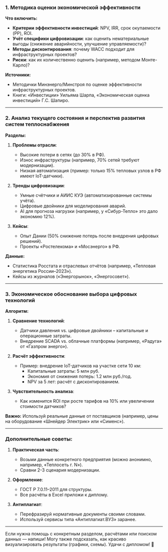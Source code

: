 ### **1. Методика оценки экономической эффективности**  
**Что включить:**  
- **Критерии эффективности инвестиций**: NPV, IRR, срок окупаемости (PP), ROI.  
- **Учёт специфики цифровизации**: как оценить нематериальные выгоды (снижение аварийности, улучшение управляемости)?  
- **Методы дисконтирования**: почему WACC подходит для инфраструктурных проектов?  
- **Риски**: как их количественно оценить (например, методом Монте-Карло)?  

**Источники:**  
- Методички Минэнерго/Минстроя по оценке эффективности инфраструктурных проектов.  
- Книги: «Инвестиции» Уильяма Шарпа, «Экономическая оценка инвестиций» Г.С. Шапиро.  

---

### **2. Анализ текущего состояния и перспектив развития систем теплоснабжения**  
**Разделы:**  
1. **Проблемы отрасли**:  
   - Высокие потери в сетях (до 30% в РФ).  
   - Износ инфраструктуры (например, 70% сетей требуют модернизации).  
   - Низкая автоматизация (пример: только 15% тепловых узлов в РФ имеют IoT-датчики).  

2. **Тренды цифровизации**:  
   - Умные счётчики и АИИС КУЭ (автоматизированные системы учёта).  
   - Цифровые двойники для моделирования аварий.  
   - AI для прогноза нагрузки (например, у «Сибур-Тепло» это дало экономию 12%).  

3. **Кейсы**:  
   - Опыт Дании (50% снижение потерь после внедрения цифровых решений).  
   - Проекты «Ростелекома» и «Мосэнерго» в РФ.  

**Данные:**  
- Статистика Росстата и отраслевых отчётов (например, «Тепловая энергетика России–2023»).  
- Кейсы из журналов («Энергорынок», «Энергосовет»).  

---

### **3. Экономическое обоснование выбора цифровых технологий**  
**Алгоритм:**  
1. **Сравнение технологий**:  
   - Датчики давления vs. цифровые двойники – капитальные и операционные затраты.  
   - Внедрение SCADA vs. облачные платформы (например, «Радуга» от «Газпром энерго»).  

2. **Расчёт эффективности**:  
   - Пример: внедрение IoT-датчиков на участке сети 10 км:  
     - Капитальные затраты: 5 млн руб.  
     - Экономия от снижения потерь: 1.2 млн руб./год.  
     - NPV за 5 лет: расчёт с дисконтированием.  

3. **Чувствительность анализа**:  
   - Как изменится ROI при росте тарифов на 10% или увеличении стоимости датчиков?  

**Важно:** Используй реальные данные от поставщиков (например, цены на оборудование «Шнейдер Электрик» или «Сименс»).  

---

### **Дополнительные советы:**  
1. **Практическая часть**:  
   - Возьми данные конкретного предприятия (можно анонимно, например, «Теплосеть г. N»).  
   - Сравни 2-3 сценария модернизации.  

2. **Оформление**:  
   - ГОСТ Р 7.0.11–2011 для структуры.  
   - Все расчёты в Excel приложи к диплому.  

3. **Антиплагиат**:  
   - Перефразируй нормативные документы своими словами.  
   - Используй сервисы типа «Антиплагиат.ВУЗ» заранее.  

---  

Если нужна помощь с конкретным разделом, расчётами или поиском данных — напиши! Могу также подсказать, как красиво визуализировать результаты (графики, схемы). Удачи с дипломом! 🚀
